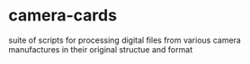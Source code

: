 # camera-cards
suite of scripts for processing digital files from various camera manufactures in their original structue and format

